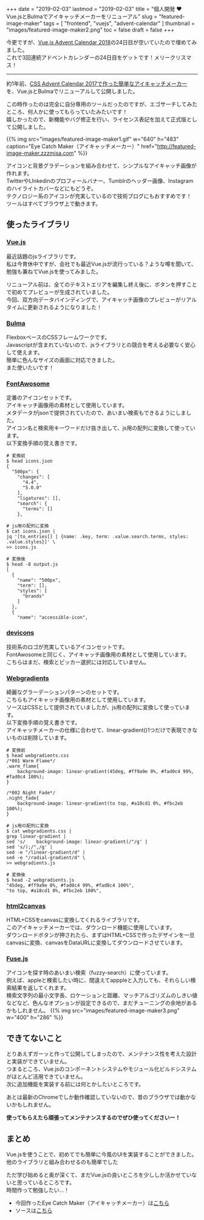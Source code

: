 +++
date = "2019-02-03"
lastmod = "2019-02-03"
title = "個人開発 ❤ Vue.jsとBulmaでアイキャッチメーカーをリニューアル"
slug = "featured-image-maker"
tags = [
  "frontend",
  "vuejs",
  "advent-calendar"
]
thumbnail = "images/featured-image-maker2.png"
toc = false
draft = false
+++

今更ですが、[Vue.js Advent Calendar 2018](https://qiita.com/advent-calendar/2018/vuejs)の24日目が空いていたので埋めてみました。  
これで3回連続アドベントカレンダーの24日目をゲットです！メリークリスマス！

---

約1年前、[CSS Advent Calendar 2017で作った簡単なアイキャッチメーカー](https://blog.zzzmisa.com/eye_catch_maker/)を、Vue.jsとBulmaでリニューアルして公開しました。

この時作ったのは完全に自分専用のツールだったのですが、エゴサーチしてみたところ、何人かに使ってもらっていたみたいです！  
嬉しかったので、新機能やバグ修正を行い、ライセンス表記を加えて正式版として公開しました。

{{% img src="images/featured-image-maker1.gif" w="640" h="483" caption="Eye Catch Maker（アイキャッチメーカー）" href="http://featured-image-maker.zzzmisa.com" %}}

アイコンと背景グラデーションを組み合わせて、シンプルなアイキャッチ画像が作れます。  
TwitterやLInkedinのプロフィールバナー、Tumblrのヘッダー画像、Instagramのハイライトカバーなどにもどうぞ。  
テクノロジー系のアイコンが充実しているので技術ブログにもおすすめです！  
ツールはすべてブラウザ上で動きます。

## 使ったライブラリ

### [Vue.js](https://vuejs.org/)
最近話題のjsライブラリです。  
私は今育休中ですが、会社でも最近Vue.jsが流行っている？ような噂を聞いて、勉強も兼ねてVue.jsを使ってみました。

リニューアル前は、全てのテキストエリアを編集し終え後に、ボタンを押すことで初めてプレビューが生成されていました。  
今回、双方向データバインディングで、アイキャッチ画像のプレビューがリアルタイムに更新されるようになりました！  

### [Bulma](https://bulma.io/)
FlexboxベースのCSSフレームワークです。  
Javascriptが含まれていないので、jsライブラリとの競合を考える必要なく安心して使えます。  
簡単に色んなサイズの画面に対応できました。  
また使いたいです！

### [FontAwosome](https://fontawesome.com/)
定番のアイコンセットです。  
アイキャッチ画像用の素材として使用しています。  
メタデータがjsonで提供されていたので、あいまい検索もできるようにしました。  
アイコン名と検索用キーワードだけ抜き出して、js用の配列に変換して使っています。  
以下変換手順の覚え書きです。

```
# 変換前
$ head icons.json 
{
  "500px": {
    "changes": [
      "4.4",
      "5.0.0"
    ],
    "ligatures": [],
    "search": {
      "terms": []
    },

# js用の配列に変換
$ cat icons.json |
jq '[to_entries[] | {name: .key, term: .value.search.terms, styles: .value.styles}]' \
>> icons.js

# 変換後
$ head -8 output.js
[
  {
    "name": "500px",
    "term": [],
    "styles": [
      "brands"
    ]
  },
  {
    "name": "accessible-icon",

```

### [devicons](http://vorillaz.github.io/devicons/#/main)
技術系のロゴが充実しているアイコンセットです。  
FontAwosomeと同じく、アイキャッチ画像用の素材として使用しています。  
こちらはまだ、検索とピッカー選択には対応していません。

### [Webgradients](https://webgradients.com/)
綺麗なグラーデーションパターンのセットです。  
こちらもアイキャッチ画像用の素材として使用しています。  
ソースはCSSとして提供されていましたが、js用の配列に変換して使っています。  
以下変換手順の覚え書きです。  
アイキャッチメーカーの仕様に合わせて、linear-gradient()1つだけで表現できないものは削除しています。

```
# 変換前
$ head webgradients.css 
/*001 Warm Flame*/
.warm_flame{
    background-image: linear-gradient(45deg, #ff9a9e 0%, #fad0c4 99%, #fad0c4 100%);
}

/*002 Night Fade*/
.night_fade{
    background-image: linear-gradient(to top, #a18cd1 0%, #fbc2eb 100%);
}

# js用の配列に変換
$ cat webgradients.css |
grep linear-gradient |
sed 's/    background-image: linear-gradient(/"/g' |
sed 's/);/",/g' |
sed -e "/linear-gradient/d" |
sed -e "/radial-gradient/d" \
>> webgradients.js

# 変換後
$ head -2 webgradients.js 
"45deg, #ff9a9e 0%, #fad0c4 99%, #fad0c4 100%",
"to top, #a18cd1 0%, #fbc2eb 100%",
```

### [html2canvas](https://html2canvas.hertzen.com/)
HTML+CSSをcanvasに変換してくれるライブラリです。  
このアイキャッチメーカーでは、ダウンロード機能に使用しています。  
ダウンロードボタンが押されたら、まずはHTML+CSSで作ったデザインを一旦canvasに変換、canvasをDataURLに変換してダウンロードさせています。

### [Fuse.js](http://fusejs.io/)
アイコンを探す時のあいまい検索（fuzzy-search）に使っています。  
例えば、appleと検索したい時に、間違えてapppleと入力しても、それらしい検索結果を返してくれます。  
検索文字列の最小文字長、ロケーションと距離、マッチアルゴリズムのしきい値などなど、色んなオプションが設定できるので、まだチューニングの余地があるかもしれません。
{{% img src="images/featured-image-maker3.png" w="400" h="286" %}}

## できてないこと
とりあえずガーッと作って公開してしまったので、メンテナンス性を考えた設計と実装ができていません。  
つまるところ、Vue.jsのコンポーネントシステムやモジュール化ビルドシステムがほとんど活用できていません。  
次に追加機能を実装する前には何とかしたいところです。

あとは最新のChromeでしか動作確認していないので、昔のブラウザでは動かないかもしれません。

**使ってもらえたら頑張ってメンテナンスするのでぜひ使ってくださいー！**

## まとめ
Vue.jsを使うことで、初めてでも簡単に今風のUIを実装することができました。  
他のライブラリと組み合わせるのも簡単でした

ただ学び始めると奥が深くて、まだVue.jsの良いところを少ししか活かせていないと思っているところです。  
時間作って勉強したい...！

* 今回作ったEye Catch Maker（アイキャッチメーカー）は[こちら](http://featured-image-maker.zzzmisa.com/)
* ソースは[こちら](https://github.com/zzzmisa/featured-image-maker/)
